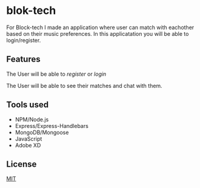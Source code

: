 # blok-tech

For Block-tech I made an application where user can match with eachother based on their music preferences. In this applicatation you will be able to login/register.

## Features

The User will be able to _register_ or _login_

The User will be able to see their matches and chat with them.


## Tools used

* NPM/Node.js
* Express/Express-Handlebars
* MongoDB/Mongoose
* JavaScript
* Adobe XD

## License 

[MIT](https://github.com/Liamvanbart1/blok-tech/blob/main/LICENSE)
